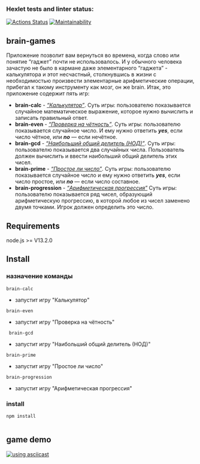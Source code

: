 ### Hexlet tests and linter status:
[![Actions Status](https://github.com/garozaev/frontend-project-44/actions/workflows/hexlet-check.yml/badge.svg)](https://github.com/garozaev/frontend-project-44/actions) 
[![Maintainability](https://api.codeclimate.com/v1/badges/56e859a6be269e6db190/maintainability)](https://codeclimate.com/github/garozaev/frontend-project-44/maintainability) 
## brain-games
Приложение позволит вам вернуться во времена, когда слово или понятие “гаджет” почти не использовалось. И у обычного человека зачастую не было в кармане даже элементарного “гаджета” - калькулятора и этот несчастный, столкнувшись в жизни с необходимостью произвести элементарные арифметические операции, прибегал к такому инструменту как мозг, он же brain. Итак, это приложение содержит пять игр:
*	**brain-calc**  -  [*“Калькулятор”*](https://ru.wikipedia.org/wiki/%D0%9E%D0%BF%D0%B5%D1%80%D0%B0%D1%86%D0%B8%D1%8F_(%D0%BC%D0%B0%D1%82%D0%B5%D0%BC%D0%B0%D1%82%D0%B8%D0%BA%D0%B0)). Суть игры: пользователю показывается случайное математическое выражение, которое нужно вычислить и записать правильный ответ.
*	**brain-even**  -   [ *“Проверка на чётность”*](https://ru.wikipedia.org/wiki/%D0%A7%D1%91%D1%82%D0%BD%D1%8B%D0%B5_%D0%B8_%D0%BD%D0%B5%D1%87%D1%91%D1%82%D0%BD%D1%8B%D0%B5_%D1%87%D0%B8%D1%81%D0%BB%D0%B0). Суть игры: пользователю показывается случайное число. И ему нужно ответить _**yes**_, если число чётное, или _**no**_ — если нечётное.
*	**brain-gcd**  -  [*“Наибольший общий делитель (НОД)”*]( https://ru.wikipedia.org/wiki/%D0%9D%D0%B0%D0%B8%D0%B1%D0%BE%D0%BB%D1%8C%D1%88%D0%B8%D0%B9_%D0%BE%D0%B1%D1%89%D0%B8%D0%B9_%D0%B4%D0%B5%D0%BB%D0%B8%D1%82%D0%B5%D0%BB%D1%8C). Суть игры: пользователю показывается два случайных числа. Пользователь должен вычислить и ввести наибольший общий делитель этих чисел.
*	**brain-prime**  -  [*“Простое ли число”*](https://ru.wikipedia.org/wiki/%D0%9F%D1%80%D0%BE%D1%81%D1%82%D0%BE%D0%B5_%D1%87%D0%B8%D1%81%D0%BB%D0%BE). Суть игры: пользователю показывается случайное число и ему нужно ответить _**yes**_, если число простое, или _**no**_ — если число составное.
*	**brain-progression**  -  [*“Арифметическая прогрессия”*](https://ru.wikipedia.org/wiki/%D0%90%D1%80%D0%B8%D1%84%D0%BC%D0%B5%D1%82%D0%B8%D1%87%D0%B5%D1%81%D0%BA%D0%B0%D1%8F_%D0%BF%D1%80%D0%BE%D0%B3%D1%80%D0%B5%D1%81%D1%81%D0%B8%D1%8F) Суть игры: пользователю показывается ряд чисел, образующий арифметическую прогрессию, в которой любое из чисел заменено двумя точками. Игрок должен определить это число.
## Requirements
node.js >= V13.2.0 
## Install
### назначение команды
 ```
 brain-calc
 ```
 - запустит игру "Калькулятор"
 ```
 brain-even
 ```
  - запустит игру "Проверка на чётность"
 ```
  brain-gcd
 ```
   - запустит игру "Наибольший общий делитель (НОД)"
 ```
 brain-prime
 ```
  - запустит игру "Простое ли число"
 ```
 brain-progression
 ```
  - запустит игру "Арифметическая прогрессия"
### install
```
npm install
 
```
## game demo
[![using asciicast](https://asciinema.org/a/XhUUA3PlE0kHdpc7t0KE4gSim.svg)](https://asciinema.org/a/XhUUA3PlE0kHdpc7t0KE4gSim)